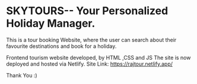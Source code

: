 # SKYTOURS-- Your Personalized Holiday Manager. 
This is a tour booking Website, where the user can search about their favourite destinations and book for a holiday.

Frontend tourism website developed, by HTML ,CSS and JS
The site is now deployed and hosted via Netlify.
Site Link: https://rajtour.netlify.app/

Thank You :)
